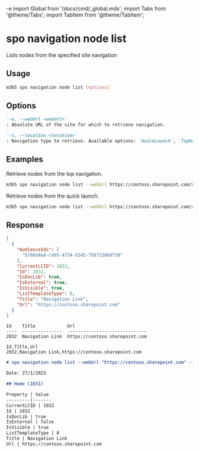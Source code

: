 -e <!-- DISCLAIMER: All secrets, passwords, and sensitive values in this document are examples only and not real credentials. -->
import Global from '/docs/cmd/_global.mdx';
import Tabs from '@theme/Tabs';
import TabItem from '@theme/TabItem';

# spo navigation node list

Lists nodes from the specified site navigation

## Usage

```sh
m365 spo navigation node list [options]
```

## Options

```md definition-list
`-u, --webUrl <webUrl>`
: Absolute URL of the site for which to retrieve navigation.

`-l, --location <location>`
: Navigation type to retrieve. Available options: `QuickLaunch`, `TopNavigationBar`.
```

<Global />

## Examples

Retrieve nodes from the top navigation.

```sh
m365 spo navigation node list --webUrl https://contoso.sharepoint.com/sites/team-a --location TopNavigationBar
```

Retrieve nodes from the quick launch.

```sh
m365 spo navigation node list --webUrl https://contoso.sharepoint.com/sites/team-a --location QuickLaunch
```

## Response

<Tabs>
  <TabItem value="JSON">

  ```json
  [
    {
      "AudienceIds": [
        "5786b8e8-c495-4734-b345-756733960730"
      ],
      "CurrentLCID": 1033,
      "Id": 2032,
      "IsDocLib": true,
      "IsExternal": true,
      "IsVisible": true,
      "ListTemplateType": 0,
      "Title": "Navigation Link",
      "Url": "https://contoso.sharepoint.com"
    }
  ]
  ```

  </TabItem>
  <TabItem value="Text">

  ```text
  Id    Title            Url
  ----  ---------------  ------------------------------
  2032  Navigation Link  https://contoso.sharepoint.com
  ```

  </TabItem>
  <TabItem value="CSV">

  ```csv
  Id,Title,Url
  2032,Navigation Link,https://contoso.sharepoint.com
  ```

  </TabItem>
  <TabItem value="Markdown">

  ```md
  # spo navigation node list --webUrl "https://contoso.sharepoint.com" --location "QuickLaunch"

  Date: 27/1/2023

  ## Home (1031)

  Property | Value
  ---------|-------
  CurrentLCID | 1033
  Id | 2032
  IsDocLib | true
  IsExternal | false
  IsVisible | true
  ListTemplateType | 0
  Title | Navigation Link
  Url | https://contoso.sharepoint.com
  ```

  </TabItem>
</Tabs>
